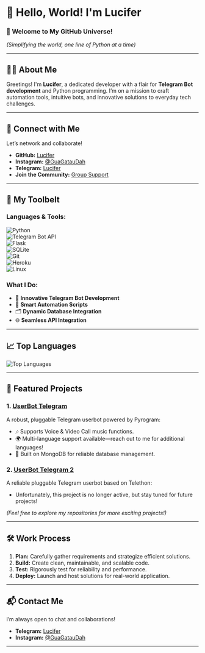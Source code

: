 # 👋 Hello, World! I'm Lucifer 

### 🚀 Welcome to My GitHub Universe!  
*(Simplifying the world, one line of Python at a time)*  

---

## 🧑‍💻 About Me  

Greetings! I'm **Lucifer**, a dedicated developer with a flair for **Telegram Bot development** and Python programming. I’m on a mission to craft automation tools, intuitive bots, and innovative solutions to everyday tech challenges.  

<!--START_SECTION:waka-->
<!--END_SECTION:waka-->

---

## 🔗 Connect with Me  

Let’s network and collaborate!  
- **GitHub:** [Lucifer](https://github.com/jonesroot/jonesroot/blob/main/README.md)  
- **Instagram:** [@GuaGatauDah](https://instagram.com/guagataudah)  
- **Telegram:** [Lucifer](https://t.me/LuciferReborns)  
- **Join the Community:** [Group Support](https://t.me/GokilSupport)

---

## 🧰 My Toolbelt  

### Languages & Tools:  
![Python](https://img.shields.io/badge/-Python-3776AB?style=flat-square&logo=python&logoColor=white)  
![Telegram Bot API](https://img.shields.io/badge/-Telegram%20Bot%20API-2CA5E0?style=flat-square&logo=telegram&logoColor=white)  
![Flask](https://img.shields.io/badge/-Flask-000000?style=flat-square&logo=flask&logoColor=white)  
![SQLite](https://img.shields.io/badge/-SQLite-003B57?style=flat-square&logo=sqlite&logoColor=white)  
![Git](https://img.shields.io/badge/-Git-F05032?style=flat-square&logo=git&logoColor=white)  
![Heroku](https://img.shields.io/badge/-Heroku-430098?style=flat-square&logo=heroku&logoColor=white)  
![Linux](https://img.shields.io/badge/-Linux-FCC624?style=flat-square&logo=linux&logoColor=black)  

### What I Do:  
- 🤖 **Innovative Telegram Bot Development**  
- 🔧 **Smart Automation Scripts**  
- 🗂️ **Dynamic Database Integration**  
- 🌐 **Seamless API Integration**  

---

## 📈 Top Languages

![Top Languages](https://github-readme-stats.vercel.app/api/top-langs/?username=jonesroot&layout=compact&theme=tokyonight)  

---

## 🌟 Featured Projects  

### 1. **[UserBot Telegram](https://github.com/jonesroot/Mix-Userbot/tree/dev)**  
A robust, pluggable Telegram userbot powered by Pyrogram:
- 🎶 Supports Voice & Video Call music functions.
- 🌍 Multi-language support available—reach out to me for additional languages!
- 🔗 Built on MongoDB for reliable database management.

### 2. **[UserBot Telegram 2](https://github.com/jonesroot/Lucifer-UserBot)**  
A reliable pluggable Telegram userbot based on Telethon:
- Unfortunately, this project is no longer active, but stay tuned for future projects!

*(Feel free to explore my repositories for more exciting projects!)*  

---

## 🛠️ Work Process  

1. **Plan:** Carefully gather requirements and strategize efficient solutions.  
2. **Build:** Create clean, maintainable, and scalable code.  
3. **Test:** Rigorously test for reliability and performance.  
4. **Deploy:** Launch and host solutions for real-world application.  

---

## 📬 Contact Me  

I’m always open to chat and collaborations!  
- **Telegram:** [Lucifer](https://t.me/LuciferReborns)  
- **Instagram:** [@GuaGatauDah](https://instagram.com/GuaGatauDah)  

---
